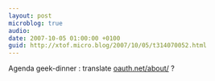```yaml
---
layout: post
microblog: true
audio: 
date: 2007-10-05 01:00:00 +0100
guid: http://xtof.micro.blog/2007/10/05/t314070052.html
---
```

Agenda geek-dinner : translate [oauth.net/about/](http://oauth.net/about/) ?
